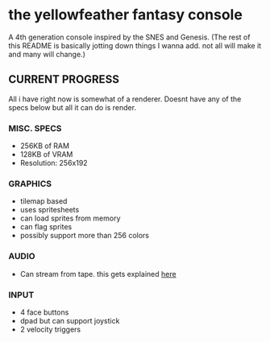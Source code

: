 # the yellowfeather fantasy console 

A 4th generation console inspired by the SNES and Genesis.
(The rest of this README is basically jotting down things I wanna add. not all will make it and many will change.)

## CURRENT PROGRESS

All i have right now is somewhat of a renderer. Doesnt have any of the specs below but all it can do is render.

### MISC. SPECS 

* 256KB of RAM
* 128KB of VRAM
* Resolution: 256x192

### GRAPHICS

* tilemap based
* uses spritesheets
* can load sprites from memory 
* can flag sprites
* possibly support more than 256 colors


### AUDIO

* Can stream from tape. this gets explained [here](docs/CASSETTE.md)

### INPUT

* 4 face buttons 
* dpad but can support joystick 
* 2 velocity triggers
